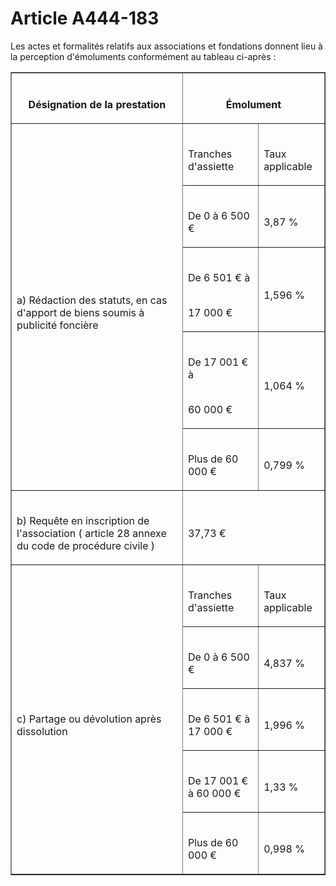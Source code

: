 # Article A444-183

<p>Les actes et formalités relatifs aux associations et fondations donnent lieu à la perception d'émoluments conformément au tableau ci-après :</p><table border='1'><tbody><tr><th><br clear='none'/>

Désignation de la prestation</th><th colspan='2'><br clear='none'/>

Émolument</th></tr><tr><td rowspan='5' align='left'><br clear='none'/>

a) Rédaction des statuts, en cas d'apport de biens soumis à publicité foncière</td><td align='left'><br clear='none'/>

Tranches d'assiette</td><td align='left'><br clear='none'/>

Taux applicable</td></tr><tr><td align='left'><br clear='none'/>

De 0 à 6 500 €</td><td align='left'><br clear='none'/>

3,87 %</td></tr><tr><td align='left'><br clear='none'/>

De 6 501 € à<br clear='none'/><br clear='none'/>

17 000 €</td><td align='left'><br clear='none'/>

1,596 %</td></tr><tr><td align='left'><br clear='none'/>

De 17 001 € à<br clear='none'/><br clear='none'/>

60 000 €</td><td align='left'><br clear='none'/>

1,064 %</td></tr><tr><td align='left'><br clear='none'/>

Plus de 60 000 €</td><td align='left'><br clear='none'/>

0,799 %</td></tr><tr><td align='left'><br clear='none'/>

b) Requête en inscription de l'association ( article 28 annexe du code de procédure civile )</td><td colspan='2' align='left'><br clear='none'/>

37,73 €</td></tr><tr><td rowspan='5' align='left'><br clear='none'/>

c) Partage ou dévolution après dissolution</td><td align='left'><br clear='none'/>

Tranches d'assiette</td><td align='left'><br clear='none'/>

Taux applicable</td></tr><tr><td align='left'><br clear='none'/>

De 0 à 6 500 €</td><td align='left'><br clear='none'/>

4,837 %</td></tr><tr><td align='left'><br clear='none'/>

De 6 501 € à 17 000 €</td><td align='left'><br clear='none'/>

1,996 %</td></tr><tr><td align='left'><br clear='none'/>

De 17 001 € à 60 000 €</td><td align='left'><br clear='none'/>

1,33 %</td></tr><tr><td align='left'><br clear='none'/>

Plus de 60 000 €</td><td align='left'><br clear='none'/>

0,998 %</td></tr></tbody></table>